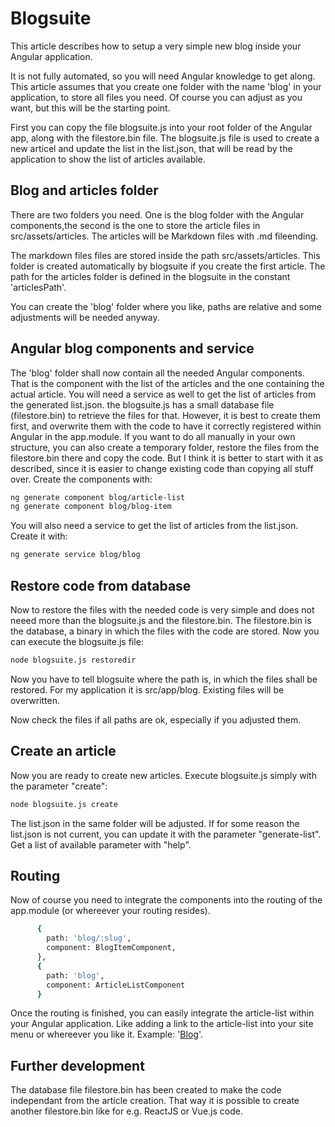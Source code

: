 # Blogsuite
This article describes how to setup a very simple new blog inside your Angular application.

It is not fully automated, so you will need Angular knowledge to get along.
This article assumes that you create one folder with the name 'blog' in your application,
to store all files you need. Of course you can adjust as you want, but this will be the starting point.

First you can copy the file blogsuite.js into your root folder of the Angular app,
along with the filestore.bin file.
The blogsuite.js file is used to create a new articel and update the list in the list.json,
that will be read by the application to show the list of articles available.

## Blog and articles folder
There are two folders you need. One is the blog folder with the Angular components,the second is the
one to store the article files in src/assets/articles.
The articles will be Markdown files with .md fileending.

The markdown files files are stored inside the path src/assets/articles.
This folder is created automatically by blogsuite if you create the first article.
The path for the articles folder is defined in the blogsuite in the
constant 'articlesPath'.

You can create the 'blog' folder where you like, paths are relative and some adjustments will be needed anyway.

## Angular blog components and service

The 'blog' folder shall now contain all the needed Angular components.
That is the component with the list of the articles and the one containing the actual article.
You will need a service as well to get the list of articles from the generated list.json.
the blogsuite.js has a small database file (filestore.bin) to retrieve the files for that.
However, it is best to create them first, and overwrite them with the code to have it correctly
registered within Angular in the app.module.
If you want to do all manually in your own structure, you can also create a temporary folder, restore the
files from the filestore.bin there and copy the code. But I think it is better to start with it as described, since
it is easier to change existing code than copying all stuff over.
Create the components with:

```bash
ng generate component blog/article-list
ng generate component blog/blog-item
```
You will also need a service to get the list of articles from the list.json. Create it with:

```bash
ng generate service blog/blog
```
## Restore code from database
Now to restore the files with the needed code is very simple and does not neeed more than the blogsuite.js and the filestore.bin. The
filestore.bin is the database, a binary in which the files with the code are stored.
Now you can execute the blogsuite.js file:
```bash
node blogsuite.js restoredir
```
Now you have to tell blogsuite where the path is, in which the files shall be restored.
For my application it is src/app/blog.
Existing files will be overwritten.

Now check the files if all paths are ok, especially if you adjusted them.

## Create an article
Now you are ready to create new articles.
Execute blogsuite.js simply with the parameter "create":
```bash
node blogsuite.js create
```
The list.json in the same folder will be adjusted.
If for some reason the list.json is not current, you can update it with the parameter "generate-list".
Get a list of available parameter with "help".

## Routing
Now of course you need to integrate the components into the routing of the app.module (or whereever your routing resides).
```bash
      {
        path: 'blog/:slug',
        component: BlogItemComponent,
      },
      {
        path: 'blog',
        component: ArticleListComponent
      }
```
Once the routing is finished, you can easily integrate the article-list within your Angular application.
Like adding a link to the article-list into your site menu or whereever you like it.
Example: '<a href="blog">Blog</a>'.

## Further development
The database file filestore.bin has been created to make the code independant from the article creation.
That way it is possible to create another filestore.bin like for e.g. ReactJS or Vue.js code.



